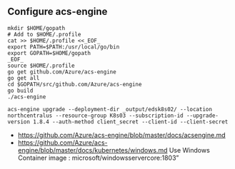 ## Configure acs-engine
```
mkdir $HOME/gopath
# Add to $HOME/.profile
cat >> $HOME/.profile <<_EOF_
export PATH=$PATH:/usr/local/go/bin
export GOPATH=$HOME/gopath
_EOF_
source $HOME/.profile
go get github.com/Azure/acs-engine
go get all
cd $GOPATH/src/github.com/Azure/acs-engine
go build
./acs-engine

acs-engine upgrade --deployment-dir _output/edsk8s02/ --location northcentralus --resource-group K8s03 --subscription-id --upgrade-version 1.8.4 --auth-method client_secret --client-id --client-secret 

```
* https://github.com/Azure/acs-engine/blob/master/docs/acsengine.md
* https://github.com/Azure/acs-engine/blob/master/docs/kubernetes/windows.md Use Windows Container image : microsoft/windowsservercore:1803”
